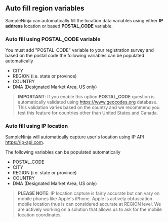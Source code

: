 ## Auto fill region variables
SampleNinja can automatically fill the location data variables using either **IP address** location or based **POSTAL_CODE** variable.

### Auto fill using POSTAL_CODE variable

You must add "POSTAL_CODE" variable to your registration survey and based on the postal code the following variables can be populated automatically

- CITY
- REGION (i.e. state or province)
- COUNTRY
- DMA (Designated Market Area, US only)
 
> **IMPORTANT**: If you enable this option **POSTAL_CODE** question is automatically validated using https://www.geocodes.org database. This validation varies based on the country and we recommend you test this feature for countries other than United States and Canada.
 
### Auto fill using IP location

SampleNinja will automatically capture user's location using IP API https://ip-api.com.

The following variables can be populated automatically

- POSTAL_CODE
- CITY
- REGION (i.e. state or province)
- COUNTRY
- DMA (Designated Market Area, US only)

> **PLEASE NOTE**: IP location capture is fairly accurate but can vary on mobile phones like Apple's iPhone. Apple is actively obfuscation mobile location thus is can considered accurate at REGION level. We are actively working on a solution that allows us to ask for the mobile location coordinates.
